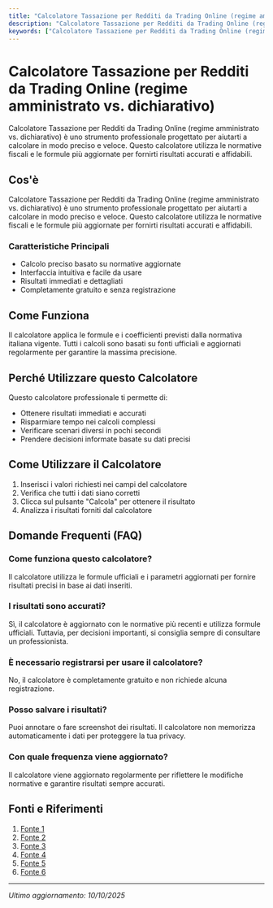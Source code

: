 ```yaml
---
title: "Calcolatore Tassazione per Redditi da Trading Online (regime amministrato vs. dichiarativo)"
description: "Calcolatore Tassazione per Redditi da Trading Online (regime amministrato vs. dichiarativo) è uno strumento professionale progettato per aiutarti a calcolare in modo preciso e veloce. Questo calcolatore utilizza le normative fiscali e le formule più aggiornate per fornirti risultati accurati e affidabili."
keywords: ["Calcolatore Tassazione per Redditi da Trading Online (regime amministrato vs. dichiarativo)", "calcolatore", "calcolo online"]
---
```


# Calcolatore Tassazione per Redditi da Trading Online (regime amministrato vs. dichiarativo)

Calcolatore Tassazione per Redditi da Trading Online (regime amministrato vs. dichiarativo) è uno strumento professionale progettato per aiutarti a calcolare in modo preciso e veloce. Questo calcolatore utilizza le normative fiscali e le formule più aggiornate per fornirti risultati accurati e affidabili.

## Cos'è

Calcolatore Tassazione per Redditi da Trading Online (regime amministrato vs. dichiarativo) è uno strumento professionale progettato per aiutarti a calcolare in modo preciso e veloce. Questo calcolatore utilizza le normative fiscali e le formule più aggiornate per fornirti risultati accurati e affidabili.

### Caratteristiche Principali

- Calcolo preciso basato su normative aggiornate
- Interfaccia intuitiva e facile da usare
- Risultati immediati e dettagliati
- Completamente gratuito e senza registrazione

## Come Funziona

Il calcolatore applica le formule e i coefficienti previsti dalla normativa italiana vigente. Tutti i calcoli sono basati su fonti ufficiali e aggiornati regolarmente per garantire la massima precisione.

## Perché Utilizzare questo Calcolatore

Questo calcolatore professionale ti permette di:

- Ottenere risultati immediati e accurati
- Risparmiare tempo nei calcoli complessi
- Verificare scenari diversi in pochi secondi
- Prendere decisioni informate basate su dati precisi

## Come Utilizzare il Calcolatore

1. Inserisci i valori richiesti nei campi del calcolatore
2. Verifica che tutti i dati siano corretti
3. Clicca sul pulsante "Calcola" per ottenere il risultato
4. Analizza i risultati forniti dal calcolatore

## Domande Frequenti (FAQ)

### Come funziona questo calcolatore?

Il calcolatore utilizza le formule ufficiali e i parametri aggiornati per fornire risultati precisi in base ai dati inseriti.

### I risultati sono accurati?

Sì, il calcolatore è aggiornato con le normative più recenti e utilizza formule ufficiali. Tuttavia, per decisioni importanti, si consiglia sempre di consultare un professionista.

### È necessario registrarsi per usare il calcolatore?

No, il calcolatore è completamente gratuito e non richiede alcuna registrazione.

### Posso salvare i risultati?

Puoi annotare o fare screenshot dei risultati. Il calcolatore non memorizza automaticamente i dati per proteggere la tua privacy.

### Con quale frequenza viene aggiornato?

Il calcolatore viene aggiornato regolarmente per riflettere le modifiche normative e garantire risultati sempre accurati.

## Fonti e Riferimenti

1. [Fonte 1](https://www.tassetrading.it/)
2. [Fonte 2](https://www.tassetrading.it/regime-amministrato-o-dichiarativo/)
3. [Fonte 3](https://www.affaridiborsa.com/articoli/121-regime-amministrato-o-regime-dichiarativo-cosa-conviene.html)
4. [Fonte 4](https://taxfix.it/guide-e-consigli/guide-al-730/tasse/tasse-trading-online)
5. [Fonte 5](https://www.youtube.com/watch?v=0lJ2-CtU61Q)
6. [Fonte 6](https://www.studioallievi.com/tasse-trading-2024/)

---

*Ultimo aggiornamento: 10/10/2025*
